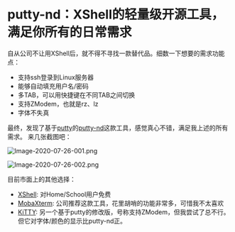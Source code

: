 # putty-nd：XShell的轻量级开源工具，满足你所有的日常需求

自从公司不让用XShell后，就不得不寻找一款替代品。细数一下想要的需求功能点：

- 支持ssh登录到Linux服务器
- 能够自动填充用户名/密码
- 多TAB，可以用快捷键在不同TAB之间切换
- 支持ZModem，也就是rz、lz
- 字体不失真

最终，发现了基于[putty](https://www.putty.org/)的[putty-nd](https://sourceforge.net/p/putty-nd/wiki/Home/)这款工具，感觉真心不错，满足我上述的所有需求。
来几张截图吧：

![Image-2020-07-26-001.png](https://tva1.sinaimg.cn/large/703708dcly1gh4jasw2x7j20n70crtbj.jpg)

![Image-2020-07-26-002.png](https://tva1.sinaimg.cn/large/703708dcly1gh4jerwl9bj20pi0hr415.jpg)

目前市面上的其他选择：

- [XShell](https://www.netsarang.com/zh/xshell/): 对Home/School用户免费
- [MobaXterm](https://mobaxterm.mobatek.net/): 公司推荐这款工具，花里胡哨的功能非常多，可惜我不太喜欢
- [KiTTY](http://www.9bis.net/kitty/): 另一个基于putty的修改版，号称支持ZModem，但我尝试了总不行。但它对字体/颜色的显示比putty-nd正。
  